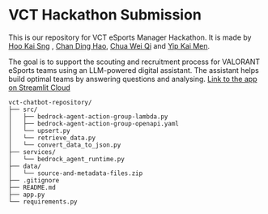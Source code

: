 # VCT Hackathon Submission

This is our repository for VCT eSports Manager Hackathon. It is made by [Hoo Kai Sng](https://www.linkedin.com/in/kai-sng-hoo-081a3622a/) , [Chan Ding Hao](https://www.linkedin.com/in/dhchan/), [Chua Wei Qi](https://www.linkedin.com/in/wei-qi-chua/) and [Yip Kai Men](https://www.linkedin.com/in/yipkaimen/). 

The goal is to support the scouting and recruitment process for VALORANT eSports teams using an LLM-powered digital assistant. The assistant helps build optimal teams by answering questions and analysing. 
[Link to the app on Streamlit Cloud](https://vct-hackathon-bot-kwjf4xyujwrvhntrmnp55i.streamlit.app/)

```
vct-chatbot-repository/
├── src/
│   ├── bedrock-agent-action-group-lambda.py
│   ├── bedrock-agent-action-group-openapi.yaml
│   └── upsert.py
│   └── retrieve_data.py
│   └── convert_data_to_json.py
├── services/
│   └── bedrock_agent_runtime.py
├── data/
│   └── source-and-metadata-files.zip
├── .gitignore
├── README.md
├── app.py
└── requirements.py
```
